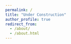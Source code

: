 ```yaml
---
permalink: /
title: "Under Construction"
author_profile: true
redirect_from: 
  - /about/
  - /about.html
---
```


